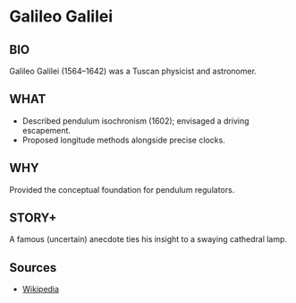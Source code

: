 # Galileo Galilei

## BIO
Galileo Galilei (1564–1642) was a Tuscan physicist and astronomer.

## WHAT
- Described pendulum isochronism (1602); envisaged a driving escapement.
- Proposed longitude methods alongside precise clocks.

## WHY
Provided the conceptual foundation for pendulum regulators.

## STORY+
A famous (uncertain) anecdote ties his insight to a swaying cathedral lamp.

## Sources

- [Wikipedia](https://en.wikipedia.org/wiki/Galileo_Galilei)
